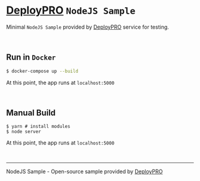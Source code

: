 # [DeployPRO](https://deploypro.dev/) `NodeJS Sample` 

Minimal `NodeJS Sample` provided by [DeployPRO](https://deploypro.dev/) service for testing.

<br />

## Run in `Docker`

```bash
$ docker-compose up --build
```
At this point, the app runs at `localhost:5000`

<br />

## Manual Build

```
$ yarn # install modules
$ node server
```

At this point, the app runs at `localhost:5000`

<br />

---
NodeJS Sample - Open-source sample provided by [DeployPRO](https://deploypro.dev/)
